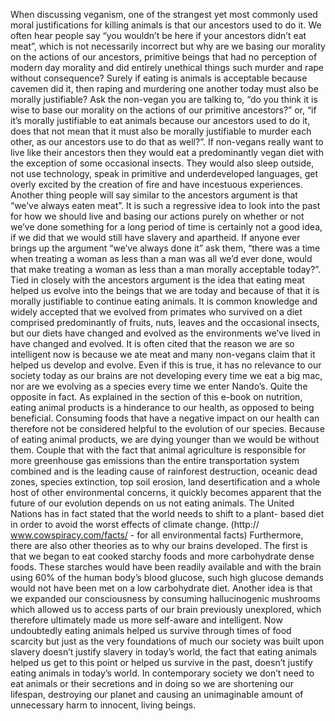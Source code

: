 When discussing veganism, one of the strangest yet most commonly used moral justifications for killing animals is that our ancestors used to do it. We often hear people say “you wouldn’t be here if your ancestors didn’t eat meat”, which is not necessarily incorrect but why are we basing our morality on the actions of our ancestors, primitive beings that had no perception of modern day morality and did entirely unethical things such murder and rape without consequence? Surely if eating is animals is acceptable because cavemen did it, then raping and murdering one another today must also be morally justifiable? Ask the non-vegan you are talking to, “do you think it is wise to base our morality on the actions of our primitive ancestors?” or, “if it’s morally justifiable to eat animals because our ancestors used to do it, does that not mean that it must also be morally justifiable to murder each other, as our ancestors use to do that as well?”. If non-vegans really want to live like their ancestors then they would eat a predominantly vegan diet with the exception of some occasional insects. They would also sleep outside, not use technology, speak in primitive and underdeveloped languages, get overly excited by the creation of fire and have incestuous experiences. Another thing people will say similar to the ancestors argument is that “we’ve always eaten meat”. It is such a regressive idea to look into the past for how we should live and basing our actions purely on whether or not we’ve done something for a long period of time is certainly not a good idea, if we did that we would still have slavery and apartheid. If anyone ever brings up the argument “we’ve always done it” ask them, “there was a time when treating a woman as less than a man was all we’d ever done, would that make treating a woman as less than a man morally acceptable today?”. Tied in closely with the ancestors argument is the idea that eating meat helped us evolve into the beings that we are today and because of that it is morally justifiable to continue eating animals. It is common knowledge and widely accepted that we evolved from primates who survived on a diet comprised predominantly of fruits, nuts, leaves and the occasional insects, but our diets have changed and evolved as the environments we’ve lived in have changed and evolved. It is often cited that the reason we are so intelligent now is because we ate meat and many non-vegans claim that it helped us develop and evolve. Even if this is true, it has no relevance to our society today as our brains are not developing every time we eat a big mac, nor are we evolving as a species every time we enter Nando’s. Quite the opposite in fact. As explained in the section of this e-book on nutrition, eating animal products is a hinderance to our health, as opposed to being beneficial. Consuming foods that have a negative impact on our health can therefore not be considered helpful to the evolution of our species. Because of eating animal products, we are dying younger than we would be without them. Couple that with the fact that animal agriculture is responsible for more greenhouse gas emissions than the entire transportation system combined and is the leading cause of rainforest destruction, oceanic dead zones, species extinction, top soil erosion, land desertification and a whole host of other environmental concerns, it quickly becomes apparent that the future of our evolution depends on us not eating animals. The United Nations has in fact stated that the world needs to shift to a plant- based diet in order to avoid the worst effects of climate change. (http:// www.cowspiracy.com/facts/ - for all environmental facts) Furthermore, there are also other theories as to why our brains developed. The first is that we began to eat cooked starchy foods and more carbohydrate dense foods. These starches would have been readily available and with the brain using 60% of the human body’s blood glucose, such high glucose demands would not have been met on a low carbohydrate diet. Another idea is that we expanded our consciousness by consuming hallucinogenic mushrooms which allowed us to access parts of our brain previously unexplored, which therefore ultimately made us more self-aware and intelligent. Now undoubtedly eating animals helped us survive through times of food scarcity but just as the very foundations of much our society was built upon slavery doesn’t justify slavery in today’s world, the fact that eating animals helped us get to this point or helped us survive in the past, doesn’t justify eating animals in today’s world. In contemporary society we don’t need to eat animals or their secretions and in doing so we are shortening our lifespan, destroying our planet and causing an unimaginable amount of unnecessary harm to innocent, living beings.
